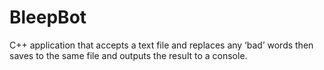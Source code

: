 # BleepBot
C++ application that accepts a text file and replaces any ‘bad’ words then saves to the same file and outputs the result to a console.
